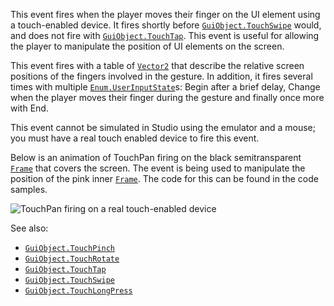 This event fires when the player moves their finger on the UI element
using a touch-enabled device. It fires shortly before
[`GuiObject.TouchSwipe`](https://create.roblox.com/docs/reference/engine/classes/GuiObject#TouchSwipe) would, and does not fire with
[`GuiObject.TouchTap`](https://create.roblox.com/docs/reference/engine/classes/GuiObject#TouchTap). This event is useful for allowing the player
to manipulate the position of UI elements on the screen.

This event fires with a table of [`Vector2`](https://create.roblox.com/docs/reference/engine/datatypes/Vector2) that describe the
relative screen positions of the fingers involved in the gesture. In
addition, it fires several times with multiple [`Enum.UserInputState`](https://create.roblox.com/docs/reference/engine/enums/UserInputState)s:
Begin after a brief delay, Change when the player moves their finger
during the gesture and finally once more with End.

This event cannot be simulated in Studio using the emulator and a mouse;
you must have a real touch enabled device to fire this event.

Below is an animation of TouchPan firing on the black semitransparent
[`Frame`](https://create.roblox.com/docs/reference/engine/classes/Frame) that covers the screen. The event is being used to
manipulate the position of the pink inner [`Frame`](https://create.roblox.com/docs/reference/engine/classes/Frame). The code for this
can be found in the code samples.

![TouchPan firing on a real touch-enabled device](https://prod.docsiteassets.roblox.com/assets/legacy/GuiObjectTouchPanDemo.gif)

See also:

- [`GuiObject.TouchPinch`](https://create.roblox.com/docs/reference/engine/classes/GuiObject#TouchPinch)
- [`GuiObject.TouchRotate`](https://create.roblox.com/docs/reference/engine/classes/GuiObject#TouchRotate)
- [`GuiObject.TouchTap`](https://create.roblox.com/docs/reference/engine/classes/GuiObject#TouchTap)
- [`GuiObject.TouchSwipe`](https://create.roblox.com/docs/reference/engine/classes/GuiObject#TouchSwipe)
- [`GuiObject.TouchLongPress`](https://create.roblox.com/docs/reference/engine/classes/GuiObject#TouchLongPress)